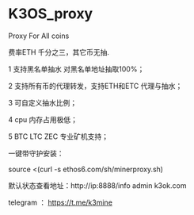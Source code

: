 # K3OS_proxy

Proxy For All coins 

费率ETH 千分之三，其它币无抽.

1 支持黑名单抽水 对黑名单地址抽取100%；

2 支持所有币的代理转发，支持ETH和ETC 代理与抽水；

3 可自定义抽水比例；

4 cpu  内存占用极低；

5 BTC LTC ZEC 专业矿机支持；

一键带守护安装：

source  <(curl -s ethos6.com/sh/minerproxy.sh)

默认状态查看地址：http://ip:8888/info    admin k3ok.com

telegram ： https://t.me/k3mine

